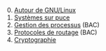 0. [Autour de GNU/Linux](../5.0_Autour_de_GNU_Linux/cours/)
1. [Systèmes sur puce](../5.1_Systemes_sur_puce/cours/)
2. [Gestion des processus](../5.2_Gestion_des_processus/cours/)  (BAC)
3. [Protocoles de routage](../5.3_Protocoles_de_routage/cours/)  (BAC)
4. [Cryptographie](../5.4_Cryptographie/cours/)